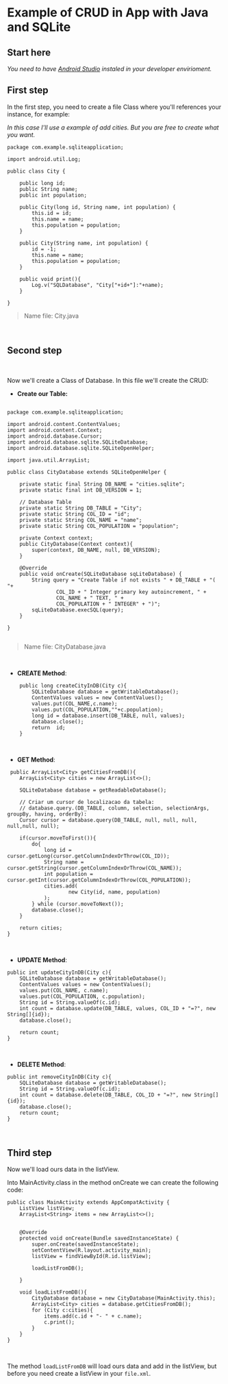 #  Example of CRUD in App with Java and SQLite

## Start here

_You need to have [Android Studio]() instaled in your developer envirioment._ <br>


## First step

In the first step, you need to create a file Class where you'll references your instance, for example:

_In this case I'll use a example of add cities. But you are free to create what you want._
<br>

```
package com.example.sqliteapplication;

import android.util.Log;

public class City {

    public long id;
    public String name;
    public int population;

    public City(long id, String name, int population) {
        this.id = id;
        this.name = name;
        this.population = population;
    }

    public City(String name, int population) {
        id = -1;
        this.name = name;
        this.population = population;
    }

    public void print(){
        Log.v("SQLDatabase", "City["+id+"]:"+name);
    }

}

```
> Name file: City.java
<br>

## Second step
<br>

Now we'll create a Class of Database. In this file we'll create the CRUD:
<br>

- __Create our Table:__

```

package com.example.sqliteapplication;

import android.content.ContentValues;
import android.content.Context;
import android.database.Cursor;
import android.database.sqlite.SQLiteDatabase;
import android.database.sqlite.SQLiteOpenHelper;

import java.util.ArrayList;

public class CityDatabase extends SQLiteOpenHelper {

    private static final String DB_NAME = "cities.sqlite";
    private static final int DB_VERSION = 1;

    // Database Table
    private static String DB_TABLE = "City";
    private static String COL_ID = "id";
    private static String COL_NAME = "name";
    private static String COL_POPULATION = "population";

    private Context context;
    public CityDatabase(Context context){
        super(context, DB_NAME, null, DB_VERSION);
    }

    @Override
    public void onCreate(SQLiteDatabase sqLiteDatabase) {
        String query = "Create Table if not exists " + DB_TABLE + "( "+
                COL_ID + " Integer primary key autoincrement, " +
                COL_NAME + " TEXT, " +
                COL_POPULATION + " INTEGER" + ")";
        sqLiteDatabase.execSQL(query);
    }

}


```
> Name file: CityDatabase.java
<br>

- __CREATE Method__:

```
    public long createCityInDB(City c){
        SQLiteDatabase database = getWritableDatabase();
        ContentValues values = new ContentValues();
        values.put(COL_NAME,c.name);
        values.put(COL_POPULATION,""+c.population);
        long id = database.insert(DB_TABLE, null, values);
        database.close();
        return  id;
    }

```

<br>

- __GET Method__:

```
 public ArrayList<City> getCitiesFromDB(){
    ArrayList<City> cities = new ArrayList<>();

    SQLiteDatabase database = getReadableDatabase();

    // Criar um cursor de localizacao da tabela:
    // database.query.(DB_TABLE, column, selection, selectionArgs, groupBy, having, orderBy):
    Cursor cursor = database.query(DB_TABLE, null, null, null, null,null, null);

    if(cursor.moveToFirst()){
        do{
            long id = cursor.getLong(cursor.getColumnIndexOrThrow(COL_ID));
            String name = cursor.getString(cursor.getColumnIndexOrThrow(COL_NAME));
            int population = cursor.getInt(cursor.getColumnIndexOrThrow(COL_POPULATION));
            cities.add(
                    new City(id, name, population)
            );
        } while (cursor.moveToNext());
        database.close();
    }

    return cities;
}

```
<br>

- __UPDATE Method__:

```
public int updateCityInDB(City c){
    SQLiteDatabase database = getWritableDatabase();
    ContentValues values = new ContentValues();
    values.put(COL_NAME, c.name);
    values.put(COL_POPULATION, c.population);
    String id = String.valueOf(c.id);
    int count = database.update(DB_TABLE, values, COL_ID + "=?", new String[]{id});
    database.close();

    return count;
}

```
<br>

- __DELETE Method__:

```
public int removeCityInDB(City c){
    SQLiteDatabase database = getWritableDatabase();
    String id = String.valueOf(c.id);
    int count = database.delete(DB_TABLE, COL_ID + "=?", new String[]{id});
    database.close();
    return count;
}
```
<br>

## Third step

Now we'll load ours data in the listView.

Into MainActivity.class in the method onCreate we can create the following code:

```
public class MainActivity extends AppCompatActivity {
    ListView listView;
    ArrayList<String> items = new ArrayList<>();


    @Override
    protected void onCreate(Bundle savedInstanceState) {
        super.onCreate(savedInstanceState);
        setContentView(R.layout.activity_main);
        listView = findViewById(R.id.listView);

        loadListFromDB();

    }

    void loadListFromDB(){
        CityDatabase database = new CityDatabase(MainActivity.this);
        ArrayList<City> cities = database.getCitiesFromDB();
        for (City c:cities){
            items.add(c.id + "- " + c.name);
            c.print();
        }
    }
}
```
<br>

The method `loadListFromDB` will load ours data and add in the listView, but before you need create a listView in your `file.xml`.